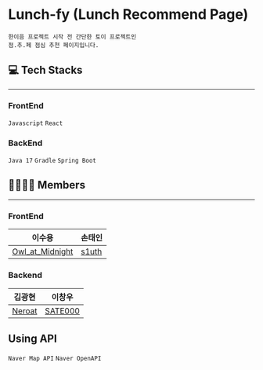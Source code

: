 # Lunch-fy (Lunch Recommend Page)
```  
한이음 프로젝트 시작 전 간단한 토이 프로젝트인  
점.추.페 점심 추천 페이지입니다.  
```  

## 💻 Tech Stacks
---  
### FrontEnd
`Javascript` `React`
### BackEnd
`Java 17` `Gradle` `Spring Boot` 

## 👨‍👨‍👧‍👧 Members
--- 
### FrontEnd
|이수용|손태인|  
|------|------|   
|[Owl_at_Midnight](https://github.com/OWL-AT-Midnight)|[s1uth](https://github.com/s1uth)|  

### Backend
|김광현|이창우|  
|------|------|  
|[Neroat](https://github.com/Neroat)|[SATE000](https://github.com/SATE000)|

## Using API
`Naver Map API` `Naver OpenAPI` 